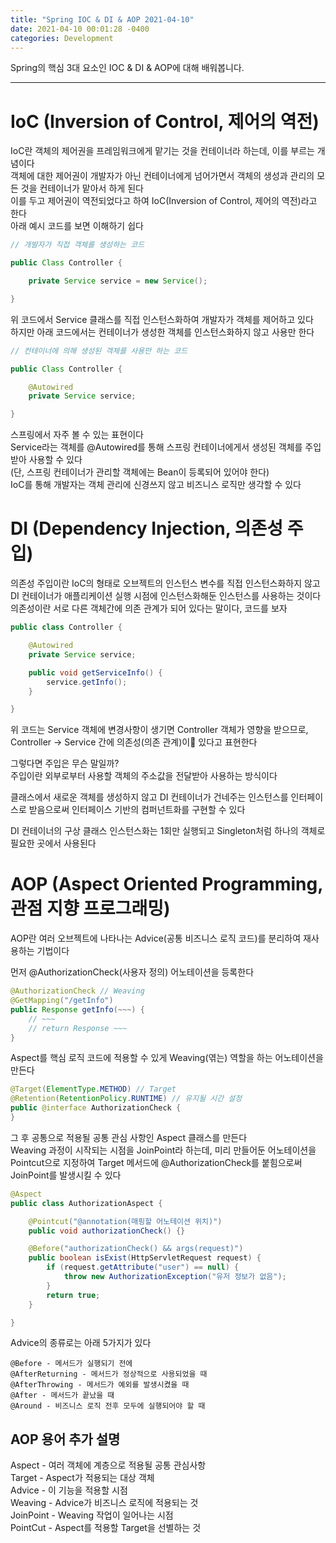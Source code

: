 ```yaml
---
title: "Spring IOC & DI & AOP 2021-04-10"
date: 2021-04-10 00:01:28 -0400
categories: Development
---
```


Spring의 핵심 3대 요소인 IOC & DI & AOP에 대해 배워봅니다.
<hr/>

# IoC (Inversion of Control, 제어의 역전)
IoC란 객체의 제어권을 프레임워크에게 맡기는 것을 컨테이너라 하는데, 이를 부르는 개념이다<br>
객체에 대한 제어권이 개발자가 아닌 컨테이너에게 넘어가면서 객체의 생성과 관리의 모든 것을 컨테이너가 맡아서 하게 된다<br>
이를 두고 제어권이 역전되었다고 하여 IoC(Inversion of Control, 제어의 역전)라고 한다<br>
아래 예시 코드를 보면 이해하기 쉽다

```java
// 개발자가 직접 객체를 생성하는 코드 

public Class Controller {

    private Service service = new Service();

}
```
위 코드에서 Service 클래스를 직접 인스턴스화하여 개발자가 객체를 제어하고 있다<br>
하지만 아래 코드에서는 컨테이너가 생성한 객체를 인스턴스화하지 않고 사용만 한다

```java
// 컨테이너에 의해 생성된 객체를 사용만 하는 코드 

public Class Controller {

    @Autowired
    private Service service;

}
```

스프링에서 자주 볼 수 있는 표현이다<br>
Service라는 객체를 @Autowired를 통해 스프링 컨테이너에게서 생성된 객체를 주입받아 사용할 수 있다<br>
(단, 스프링 컨테이너가 관리할 객체에는 Bean이 등록되어 있어야 한다)<br>
IoC를 통해 개발자는 객체 관리에 신경쓰지 않고 비즈니스 로직만 생각할 수 있다<br>

# DI (Dependency Injection, 의존성 주입)
의존성 주입이란 IoC의 형태로 오브젝트의 인스턴스 변수를 직접 인스턴스화하지 않고 DI 컨테이너가 애플리케이션 실행 시점에 인스턴스화해둔 인스턴스를 사용하는 것이다<br>
의존성이란 서로 다른 객체간에 의존 관계가 되어 있다는 말이다, 코드를 보자 
```java
public class Controller {

    @Autowired
    private Service service;

    public void getServiceInfo() {
        service.getInfo();
    }

}
```
위 코드는 Service 객체에 변경사항이 생기면 Controller 객체가 영향을 받으므로, Controller -> Service 간에 의존성(의존 관계)이 있다고 표현한다<br>

그렇다면 주입은 무슨 말일까?<br>
주입이란 외부로부터 사용할 객체의 주소값을 전달받아 사용하는 방식이다<br>

클래스에서 새로운 객체를 생성하지 않고 DI 컨테이너가 건네주는 인스턴스를 인터페이스로 받음으로써 인터페이스 기반의 컴퍼넌트화를 구현할 수 있다<br>

DI 컨테이너의 구상 클래스 인스턴스화는 1회만 실행되고 Singleton처럼 하나의 객체로 필요한 곳에서 사용된다<br>

# AOP (Aspect Oriented Programming, 관점 지향 프로그래밍)

AOP란 여러 오브젝트에 나타나는 Advice(공통 비즈니스 로직 코드)를 분리하여 재사용하는 기법이다<br>

먼저 @AuthorizationCheck(사용자 정의) 어노테이션을 등록한다 <br>
```java
@AuthorizationCheck // Weaving
@GetMapping("/getInfo")
public Response getInfo(~~~) {
    // ~~~
    // return Response ~~~
}
```

Aspect를 핵심 로직 코드에 적용할 수 있게 Weaving(엮는) 역할을 하는 어노테이션을 만든다
```java
@Target(ElementType.METHOD) // Target
@Retention(RetentionPolicy.RUNTIME) // 유지될 시간 설정
public @interface AuthorizationCheck {
}
```

그 후 공통으로 적용될 공통 관심 사항인 Aspect 클래스를 만든다<br>
Weaving 과정이 시작되는 시점을 JoinPoint라 하는데, 미리 만들어둔 어노테이션을 Pointcut으로 지정하여 Target 메서드에 @AuthorizationCheck를 붙힘으로써 JoinPoint를 발생시킬 수 있다
```java
@Aspect
public class AuthorizationAspect {

    @Pointcut("@annotation(매핑할 어노테이션 위치)")
    public void authorizationCheck() {}

    @Before("authorizationCheck() && args(request)")
    public boolean isExist(HttpServletRequest request) {
        if (request.getAttribute("user") == null) {
            throw new AuthorizationException("유저 정보가 없음");
        }
        return true;
    }

}
```

Advice의 종류로는 아래 5가지가 있다<br>
```
@Before - 메서드가 실행되기 전에
@AfterReturning - 메서드가 정상적으로 사용되었을 때
@AfterThrowing - 메서드가 예외를 발생시켰을 때 
@After - 메서드가 끝났을 때
@Around - 비즈니스 로직 전후 모두에 실행되어야 할 때
```

## AOP 용어 추가 설명 
Aspect - 여러 객체에 계층으로 적용될 공통 관심사항 <br>
Target - Aspect가 적용되는 대상 객체<br>
Advice - 이 기능을 적용할 시점<br>
Weaving - Advice가 비즈니스 로직에 적용되는 것<br>
JoinPoint - Weaving 작업이 일어나는 시점 <br>
PointCut - Aspect를 적용할 Target을 선별하는 것<br>
